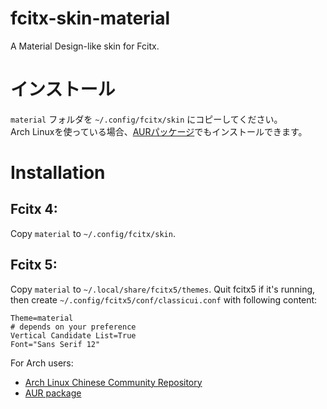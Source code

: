 # fcitx-skin-material
A Material Design-like skin for Fcitx.

# インストール
`material` フォルダを `~/.config/fcitx/skin` にコピーしてください。  
Arch Linuxを使っている場合、[AURパッケージ](https://aur.archlinux.org/packages/fcitx-skin-material/)でもインストールできます。

# Installation
## Fcitx 4:
Copy `material` to `~/.config/fcitx/skin`.

## Fcitx 5:
Copy `material` to `~/.local/share/fcitx5/themes`. Quit fcitx5 if it's
running, then create `~/.config/fcitx5/conf/classicui.conf` with following
content:

```
Theme=material
# depends on your preference
Vertical Candidate List=True
Font="Sans Serif 12"
```

For Arch users:
- [Arch Linux Chinese Community Repository](https://github.com/archlinuxcn/repo)
- [AUR package](https://aur.archlinux.org/packages/fcitx-skin-material/)
